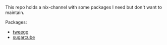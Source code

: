 This repo holds a nix-channel with some packages I need but don't want to maintain.

Packages:
- [tweego](./pkgs/tweego/README.md)
- [sugarcube](./pkgs/sugarcube/README.md)
